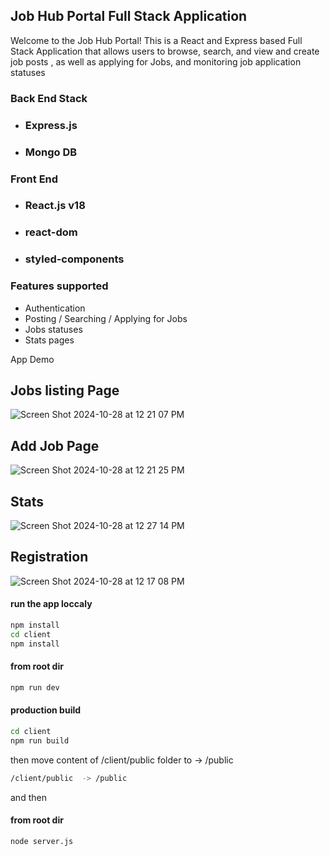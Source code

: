 ## Job Hub Portal Full Stack Application

Welcome to the Job Hub Portal! This is a React and Express based Full Stack Application that allows users to browse, search, and view  and create job posts , as well as applying for Jobs, and monitoring job application statuses

### Back End Stack

- ### Express.js
- ### Mongo DB

### Front End
- ### React.js v18
- ### react-dom
- ### styled-components

### Features supported

-  Authentication 
-  Posting / Searching / Applying for Jobs
-  Jobs statuses
-  Stats pages

 
App Demo

## Jobs listing Page 

![Screen Shot 2024-10-28 at 12 21 07 PM](https://github.com/user-attachments/assets/83879be7-7702-4f85-afcb-d77759eb319a)

## Add Job Page

![Screen Shot 2024-10-28 at 12 21 25 PM](https://github.com/user-attachments/assets/c2a8a964-b828-4a5b-bab3-6b4c8bbc00d7)

## Stats 
![Screen Shot 2024-10-28 at 12 27 14 PM](https://github.com/user-attachments/assets/b8ea7847-8f3b-4c7d-b78f-f30799780e0e)


## Registration

![Screen Shot 2024-10-28 at 12 17 08 PM](https://github.com/user-attachments/assets/d198dd32-2a1c-4b00-9a17-3d5a54cdd581)




#### run the app loccaly 

```sh
npm install
cd client
npm install
```

#### from root dir
```sh
npm run dev
```


#### production build

```sh
cd client
npm run build
```

then move content of /client/public folder to -> /public


```sh
/client/public  -> /public
```

and then

#### from root dir
```sh
node server.js
```

